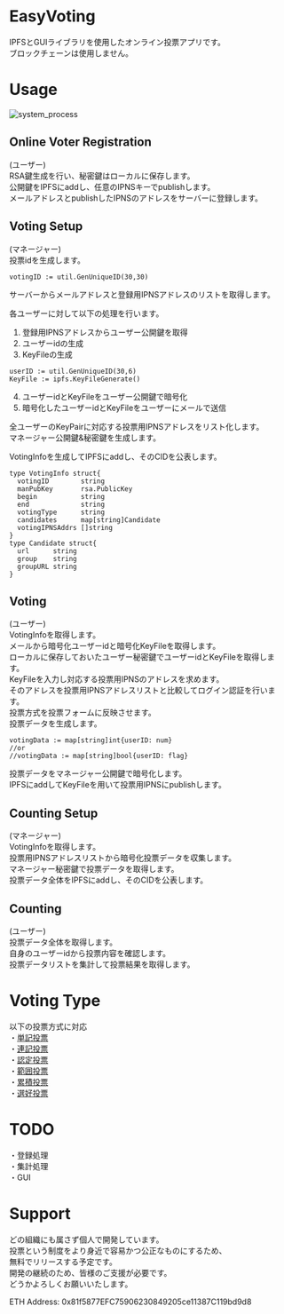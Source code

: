 # EasyVoting
IPFSとGUIライブラリを使用したオンライン投票アプリです。  
ブロックチェーンは使用しません。

# Usage
<img alt="system_process" src="https://github.com/m-vlanbdg2ln52gla/EasyVoting/blob/main/system_process.png"><br>
## Online Voter Registration
(ユーザー)  
RSA鍵生成を行い、秘密鍵はローカルに保存します。  
公開鍵をIPFSにaddし、任意のIPNSキーでpublishします。  
メールアドレスとpublishしたIPNSのアドレスをサーバーに登録します。  

## Voting Setup
(マネージャー)  
投票idを生成します。  

```
votingID := util.GenUniqueID(30,30)
```

サーバーからメールアドレスと登録用IPNSアドレスのリストを取得します。  

各ユーザーに対して以下の処理を行います。  
1. 登録用IPNSアドレスからユーザー公開鍵を取得  
2. ユーザーidの生成  
3. KeyFileの生成  

```
userID := util.GenUniqueID(30,6)
KeyFile := ipfs.KeyFileGenerate()
```

4. ユーザーidとKeyFileをユーザー公開鍵で暗号化  
5. 暗号化したユーザーidとKeyFileをユーザーにメールで送信  
  

全ユーザーのKeyPairに対応する投票用IPNSアドレスをリスト化します。  
マネージャー公開鍵&秘密鍵を生成します。  

VotingInfoを生成してIPFSにaddし、そのCIDを公表します。  

```
type VotingInfo struct{  
  votingID        string   
  manPubKey       rsa.PublicKey  
  begin           string  
  end             string  
  votingType      string  
  candidates      map[string]Candidate  
  votingIPNSAddrs []string  
}  
type Candidate struct{  
  url      string  
  group    string  
  groupURL string  
}  
```


## Voting
(ユーザー)  
VotingInfoを取得します。  
メールから暗号化ユーザーidと暗号化KeyFileを取得します。  
ローカルに保存しておいたユーザー秘密鍵でユーザーidとKeyFileを取得します。  
KeyFileを入力し対応する投票用IPNSのアドレスを求めます。  
そのアドレスを投票用IPNSアドレスリストと比較してログイン認証を行います。  
投票方式を投票フォームに反映させます。  
投票データを生成します。  

```
votingData := map[string]int{userID: num}
//or  
//votingData := map[string]bool{userID: flag}  
```

投票データをマネージャー公開鍵で暗号化します。  
IPFSにaddしてKeyFileを用いて投票用IPNSにpublishします。  

## Counting Setup
(マネージャー)  
VotingInfoを取得します。  
投票用IPNSアドレスリストから暗号化投票データを収集します。  
マネージャー秘密鍵で投票データを取得します。  
投票データ全体をIPFSにaddし、そのCIDを公表します。  
   
## Counting
(ユーザー)  
投票データ全体を取得します。  
自身のユーザーidから投票内容を確認します。  
投票データリストを集計して投票結果を取得します。  

# Voting Type
以下の投票方式に対応  
・[単記投票](https://ja.wikipedia.org/wiki/%E5%8D%98%E8%A8%98%E7%A7%BB%E8%AD%B2%E5%BC%8F%E6%8A%95%E7%A5%A8)  
・[連記投票](https://ja.wikipedia.org/wiki/%E9%80%A3%E8%A8%98%E6%8A%95%E7%A5%A8)  
・[認定投票](https://ja.wikipedia.org/wiki/%E8%AA%8D%E5%AE%9A%E6%8A%95%E7%A5%A8)  
・[範囲投票](https://ja.wikipedia.org/wiki/%E6%8E%A1%E7%82%B9%E6%8A%95%E7%A5%A8)  
・[累積投票](https://ja.wikipedia.org/wiki/%E7%B4%AF%E7%A9%8D%E6%8A%95%E7%A5%A8)  
・[選好投票](https://ja.wikipedia.org/wiki/%E9%81%B8%E5%A5%BD%E6%8A%95%E7%A5%A8)  


# TODO
・登録処理  
・集計処理  
・GUI  

# Support
どの組織にも属さず個人で開発しています。  
投票という制度をより身近で容易かつ公正なものにするため、  
無料でリリースする予定です。  
開発の継続のため、皆様のご支援が必要です。  
どうかよろしくお願いいたします。

ETH Address: 0x81f5877EFC75906230849205ce11387C119bd9d8

